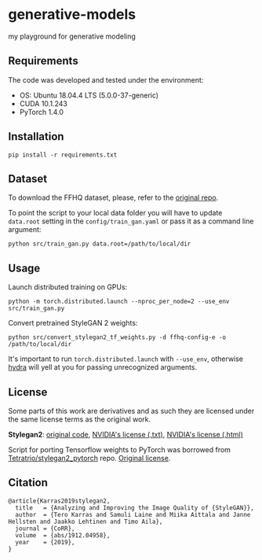 # generative-models

my playground for generative modeling

## Requirements

The code was developed and tested under the environment:

* OS: Ubuntu 18.04.4 LTS (5.0.0-37-generic)
* CUDA 10.1.243
* PyTorch 1.4.0

## Installation

```shell script
pip install -r requirements.txt
```

## Dataset

To download the FFHQ dataset, please, refer to the [original repo](https://github.com/NVlabs/ffhq-dataset). 

To point the script to your local data folder you will have to update `data.root` setting in the `config/train_gan.yaml` 
or pass it as a command line argument:

```shell script
python src/train_gan.py data.root=/path/to/local/dir
```


## Usage

Launch distributed training on GPUs:

```shell script
python -m torch.distributed.launch --nproc_per_node=2 --use_env src/train_gan.py
```

Convert pretrained StyleGAN 2 weights:
```shell script
python src/convert_stylegan2_tf_weights.py -d ffhq-config-e -o /path/to/local/dir
```

It's important to run `torch.distributed.launch` with `--use_env`, otherwise [hydra](https://github.com/facebookresearch/hydra) will yell at you for passing unrecognized arguments.

## License

Some parts of this work are derivatives and as such they are licensed under the same license terms as the original work. 

**Stylegan2**: 
[original code](https://github.com/NVlabs/stylegan2), 
[NVIDIA's license (.txt)](https://github.com/NVlabs/stylegan2/blob/master/LICENSE.txt), 
[NVIDIA's license (.html)](https://nvlabs.github.io/stylegan2/license.html)

Script for porting Tensorflow weights to PyTorch was borrowed from 
[Tetratrio/stylegan2_pytorch](https://github.com/Tetratrio/stylegan2_pytorch) repo. 
[Original license](https://github.com/Tetratrio/stylegan2_pytorch/blob/master/LICENSE.txt).


## Citation

```
@article{Karras2019stylegan2,
  title   = {Analyzing and Improving the Image Quality of {StyleGAN}},
  author  = {Tero Karras and Samuli Laine and Miika Aittala and Janne Hellsten and Jaakko Lehtinen and Timo Aila},
  journal = {CoRR},
  volume  = {abs/1912.04958},
  year    = {2019},
}
```
